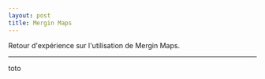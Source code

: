 ```yaml
---
layout: post
title: Mergin Maps
---
```


Retour d'expérience sur l'utilisation de Mergin Maps.

---

toto